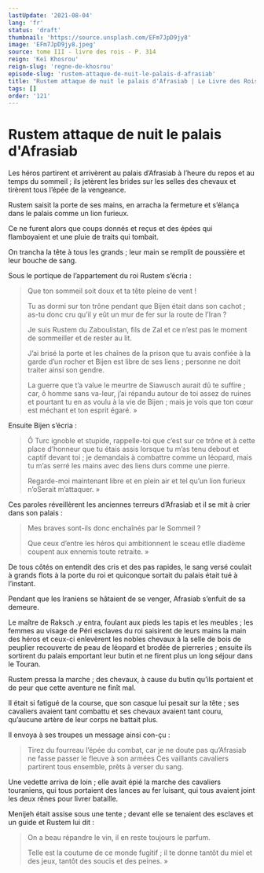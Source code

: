 ```yaml
---
lastUpdate: '2021-08-04'
lang: 'fr'
status: 'draft'
thumbnail: 'https://source.unsplash.com/EFm7JpD9jy8'
image: 'EFm7JpD9jy8.jpeg'
source: tome III - livre des rois - P. 314
reign: 'Keï Khosrou'
reign-slug: 'regne-de-khosrou'
episode-slug: 'rustem-attaque-de-nuit-le-palais-d-afrasiab'
title: "Rustem attaque de nuit le palais d'Afrasiab | Le Livre des Rois | Shâhnâmeh"
tags: []
order: '121'
---
```


<!-- LTeX: language=fr -->

# Rustem attaque de nuit le palais d'Afrasiab

Les héros partirent et arrivèrent au palais d’Afrasiab à l’heure du repos et au temps du sommeil ; ils jetèrent les brides sur les selles des chevaux et tirèrent tous l’épée de la vengeance.

Rustem saisit la porte de ses mains, en arracha la fermeture et s’élança dans le palais comme un lion furieux.

Ce ne furent alors que coups donnés et reçus et des épées qui flamboyaient et une pluie de traits qui tombait.

On trancha la tête à tous les grands ; leur main se remplit de poussière et leur bouche de sang.

Sous le portique de l’appartement du roi Rustem s’écria :

> Que ton sommeil soit doux et ta tête pleine de vent !
>
> Tu as dormi sur ton trône pendant que Bijen était dans son cachot ; as-tu donc cru qu’il y eût un mur de fer sur la route de l’Iran ?
>
> Je suis Rustem du Zaboulistan, fils de Zal et ce n’est pas le moment de sommeiller et de rester au lit.
>
> J’ai brisé la porte et les chaînes de la prison que tu avais confiée à la garde d’un rocher et Bijen est libre de ses liens ; personne ne doit traiter ainsi son gendre.
>
> La guerre que t’a value le meurtre de Siawusch aurait dû te suffire ; car, ô homme sans va-leur, j’ai répandu autour de toi assez de ruines et pourtant tu en as voulu à la vie de Bijen ; mais je vois que ton cœur est méchant et ton esprit égaré. »

Ensuite Bijen s’écria :

> Ô Turc ignoble et stupide, rappelle-toi que c’est sur ce trône et à cette place d’honneur que tu étais assis lorsque tu m’as tenu debout et captif devant toi ; je demandais à combattre comme un léopard, mais tu m’as serré les mains avec des liens durs comme une pierre.
>
> Regarde-moi maintenant libre et en plein air et tel qu’un lion furieux n’oSerait m’attaquer. »

Ces paroles réveillèrent les anciennes terreurs d’Afrasiab et il se mit à crier dans son palais :

> Mes braves sont-ils donc enchaînés par le Sommeil ?
>
> Que ceux d’entre les héros qui ambitionnent le sceau etlle diadème coupent aux ennemis toute retraite. »

De tous côtés on entendit des cris et des pas rapides, le sang versé coulait à grands flots à la porte du roi et quiconque sortait du palais était tué à l’instant.

Pendant que les Iraniens se hâtaient de se venger, Afrasiab s’enfuit de sa demeure.

Le maître de Raksch
.y entra, foulant aux pieds les tapis et les meubles ; les femmes au visage de Péri esclaves du roi saisirent de leurs mains la main des héros et ceux-ci enlevèrent les nobles chevaux à la selle de bois de peuplier recouverte de peau de léopard et brodée de pierreries ; ensuite ils sortirent du palais emportant leur butin et ne firent plus un long séjour dans le Touran.

Rustem pressa la marche ; des chevaux, à cause du butin qu’ils portaient et de peur que cette aventure ne finît mal.

Il était si fatigué de la course, que son casque lui pesait sur la tête ; ses cavaliers avaient tant combattu et ses chevaux avaient tant couru, qu’aucune artère de leur corps ne battait plus.

Il envoya à ses troupes un message ainsi con-çu :

> Tirez du fourreau l’épée du combat, car je ne doute pas qu’Afrasiab ne fasse passer le fleuve à son armées Ces vaillants cavaliers partirent tous ensemble, prêts à verser du sang.

Une vedette arriva de loin ; elle avait épié la marche des cavaliers touraniens, qui tous portaient des lances au fer luisant, qui tous avaient joint les deux rênes pour livrer bataille.

Menijeh était assise sous une tente ; devant elle se tenaient des esclaves et un guide et Rustem lui dit :

> On a beau répandre le vin, il en reste toujours le parfum.
>
> Telle est la coutume de ce monde fugitif ; il te donne tantôt du miel et des jeux, tantôt des soucis et des peines. »
